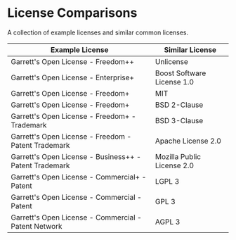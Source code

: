 # License Comparisons

A collection of example licenses and similar common licenses.

| Example License | Similar License |
|---|---|
| Garrett's Open License - Freedom++ | Unlicense |
| Garrett's Open License - Enterprise+ | Boost Software License 1.0 |
| Garrett's Open License - Freedom+ | MIT |
| Garrett's Open License - Freedom+ | BSD 2-Clause |
| Garrett's Open License - Freedom+ - Trademark | BSD 3-Clause |
| Garrett's Open License - Freedom - Patent Trademark | Apache License 2.0 |
| Garrett's Open License - Business++ - Patent Trademark | Mozilla Public License 2.0 |
| Garrett's Open License - Commercial+ - Patent | LGPL 3 |
| Garrett's Open License - Commercial - Patent | GPL 3 |
| Garrett's Open License - Commercial - Patent Network | AGPL 3 |
